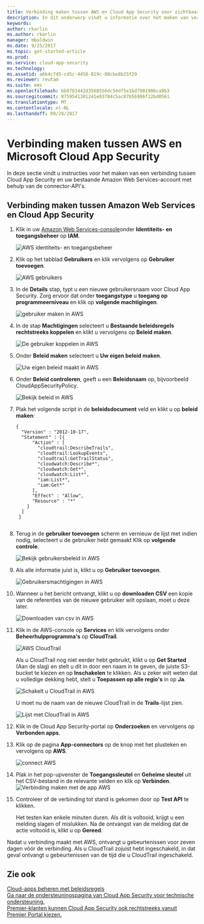 ```yaml
---
title: Verbinding maken tussen AWS en Cloud App Security voor zichtbaarheid en gebruikscontrole | Microsoft Docs
description: In dit onderwerp vindt u informatie over het maken van verbinding tussen de AWS-app en Cloud App Security via de API-connector.
keywords: 
author: rkarlin
ms.author: rkarlin
manager: mbaldwin
ms.date: 9/25/2017
ms.topic: get-started-article
ms.prod: 
ms.service: cloud-app-security
ms.technology: 
ms.assetid: a6b4c745-cd5c-4458-819c-80cbe8b25f29
ms.reviewer: reutam
ms.suite: ems
ms.openlocfilehash: bb0703442d3568556dc54df5e1bd7901906ca9b3
ms.sourcegitcommit: 8759541301241e03784c5ac87b56986f22bd0561
ms.translationtype: MT
ms.contentlocale: nl-NL
ms.lasthandoff: 09/28/2017
---
```

# <a name="connect-aws-to-microsoft-cloud-app-security"></a>Verbinding maken tussen AWS en Microsoft Cloud App Security
In deze sectie vindt u instructies voor het maken van een verbinding tussen Cloud App Security en uw bestaande Amazon Web Services-account met behulp van de connector-API's.  
  
## <a name="how-to-connect-amazon-web-services-to-cloud-app-security"></a>Verbinding maken tussen Amazon Web Services en Cloud App Security  
  
1.  Klik in uw [Amazon Web Services-console](https://console.aws.amazon.com/)onder **Identiteits- en toegangsbeheer** op **IAM**.  
  
     ![AWS identiteits- en toegangsbeheer](./media/aws-identity-and-access.png "AWS identiteits- en toegangsbeheer")  
  
2.  Klik op het tabblad **Gebruikers** en klik vervolgens op **Gebruiker toevoegen**.  
  
     ![AWS gebruikers](./media/aws-users.png "AWS-gebruikers")      
  
4.  In de **Details** stap, typt u een nieuwe gebruikersnaam voor Cloud App Security. Zorg ervoor dat onder **toegangstype** u **toegang op programmeerniveau** en klik op **volgende machtigingen**.  

     ![gebruiker maken in AWS](./media/aws-create-user.png "gebruiker maken in AWS")

5. In de stap **Machtigingen** selecteert u **Bestaande beleidsregels rechtstreeks koppelen** en klikt u vervolgens op **Beleid maken**.

   ![De gebruiker koppelen in AWS](./media/aws-attach-user-policy.png "gebruikersbeleid in AWS koppelen")

6.  Onder **Beleid maken** selecteert u **Uw eigen beleid maken**.
 
    ![Uw eigen beleid maakt in AWS](./media/aws-create-own-policy.png "beleid maakt in AWS")
 
7.  Onder **Beleid controleren**, geeft u een **Beleidsnaam** op, bijvoorbeeld CloudAppSecurityPolicy.

    ![Bekijk beleid in AWS](./media/aws-review-policy.png "beleid in AWS bekijken")

8. Plak het volgende script in de **beleidsdocument** veld en klikt u op **beleid maken**:
  
    ```     
    {  
      "Version" : "2012-10-17",  
      "Statement" : [{  
          "Action" : [  
            "cloudtrail:DescribeTrails",  
            "cloudtrail:LookupEvents",  
            "cloudtrail:GetTrailStatus",  
            "cloudwatch:Describe*",  
            "cloudwatch:Get*",  
            "cloudwatch:List*",  
            "iam:List*",  
            "iam:Get*"  
          ],  
          "Effect" : "Allow",  
          "Resource" : "*"  
        }  
      ]  
     }  
  
    ```  
  
9. Terug in de **gebruiker toevoegen** scherm en vernieuw de lijst met indien nodig, selecteert u de gebruiker hebt gemaakt Klik op **volgende controle**.

   ![Bekijk gebruikersbeleid in AWS](./media/aws-review-user.png "revisie gebruiker in AWS")

10. Als alle informatie juist is, klikt u op **Gebruiker toevoegen**.

    ![Gebruikersmachtigingen in AWS](./media/aws-user-permissions.png "gebruikersmachtigingen in AWS controleren")

11. Wanneer u het bericht ontvangt, klikt u op **downloaden CSV** een kopie van de referenties van de nieuwe gebruiker wilt opslaan, moet u deze later.  

    ![Downloaden van csv in AWS](./media/aws-download-csv.png "csv in AWS downloaden")
  
10. Klik in de AWS-console op **Services** en klik vervolgens onder **Beheerhulpprogramma's** op **CloudTrail**.  
  
     ![AWS CloudTrail](./media/aws-cloudtrail.png "AWS CloudTrail")  
  
    Als u CloudTrail nog niet eerder hebt gebruikt, klikt u op **Get Started** (Aan de slag) en stelt u dit in door een naam in te geven, de juiste S3-bucket te kiezen en op **Inschakelen** te klikken. Als u zeker wilt weten dat u volledige dekking hebt, stelt u **Toepassen op alle regio's** in op **Ja**.
  
       ![Schakelt u CloudTrail in AWS](./media/aws-turnon-cloudtrail.png "CloudTrail in AWS inschakelen")
  
    U moet nu de naam van de nieuwe CloudTrail in de **Trails**-lijst zien.
    
      ![Lijst met CloudTrail in AWS](./media/aws-cloudtrail-list.png "CloudTrail lijst in AWS")
  
11. Klik in de Cloud App Security-portal op **Onderzoeken** en vervolgens op **Verbonden apps**.  
  
12. Klik op de pagina **App-connectors** op de knop met het plusteken en vervolgens op **AWS**.  
  
     ![connect AWS](./media/connect-aws.png "connect AWS")  
  
13. Plak in het pop-upvenster de **Toegangssleutel** en **Geheime sleutel** uit het CSV-bestand in de relevante velden en klik op **Verbinden**.  
   ![Verbinding maken met de app AWS](./media/aws-connect-app.png "AWS-app verbinden") 
  
14. Controleer of de verbinding tot stand is gekomen door op **Test API** te klikken.  
  
     Het testen kan enkele minuten duren. Als dit is voltooid, krijgt u een melding slagen of mislukken. Na de ontvangst van de melding dat de actie voltooid is, klikt u op **Gereed**.  
  
Nadat u verbinding maakt met AWS, ontvangt u gebeurtenissen voor zeven dagen vóór de verbinding. Als u CloudTrail zojuist hebt ingeschakeld, in dat geval ontvangt u gebeurtenissen van de tijd die u CloudTrail ingeschakeld.
  
## <a name="see-also"></a>Zie ook  
[Cloud-apps beheren met beleidsregels](control-cloud-apps-with-policies.md)   
[Ga naar de ondersteuningspagina van Cloud App Security voor technische ondersteuning.](http://support.microsoft.com/oas/default.aspx?prid=16031)   
[Premier-klanten kunnen Cloud App Security ook rechtstreeks vanuit Premier Portal kiezen.](https://premier.microsoft.com/)  
  
  